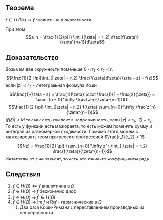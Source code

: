 ## Теорема
$f \in H(R \mathbb{D})$ $\Rightarrow$ $f$ аналитична в окрестности

При этом $$a_n = \frac{1}{2\pi i} \int_{|\zeta| = r_2} \frac{f(\zeta)}{\zeta^{n+1}}d\zeta$$ 
## Доказательство
Возьмем две окружности поменьше $0 < r_1 < r_2 < r$. $$\frac{1}{2 i \pi}\int_{|\zeta| = r_2} \frac{f(\zeta)d\zeta}{\zeta - z} = f(z)$$ если $|z| < r_2$  - Интегральная формула Коши 
$$\frac{1}{\zeta - z} = \frac{1}{\zeta} \cdot \frac{1}{1 - \frac{z}{\zeta}} = \sum_{n = 0}^\infty \frac{z^n}{\zeta^{n+1}}$$
$$\frac{1}{2 i \pi} \int_{|\zeta| = r_2} f(\zeta) \sum_{n=0}^\infty \frac{z^n}{\zeta^{n+1}}$$
$|f(\zeta)| \leq M$ так как есть компакт и непрерывность, если $|z| < r_1$, $|\zeta| = r_2$. То есть у функции есть мажоранта, то есть можем поменять сумму и интеграл из равномерной сходимости. Помимо этого можем с мажорировать геом прогрессию прогрессией $\frac{r_1}{r_2} < 1$.

$$f(z) = \frac{1}{2 i \pi} \sum_{n=0}^\infty z^n \int_{|\zeta| = r_2}   \frac{f(\zeta)}{\zeta^{n+1}}$$
Интегралы от $z$ не зависят, то есть это какие-то коэффициенты ряда
## Следствия
1. $f \in H(\Omega) \iff f$ аналитична в  $\Omega$ 
2. $f \in H(\Omega)$ $\Rightarrow$ $f$ бесконечно дифф
3. $f \in H(\Omega)$ $\Rightarrow$ $f^\prime \in H(\Omega)$ 
4. $f \in H(\Omega) \Rightarrow \text{Im } f$ и $\text{Re} f$ - гармонические в $\Omega$
	1. Два раза Коши-Римана с переставлением производных из непрерывности